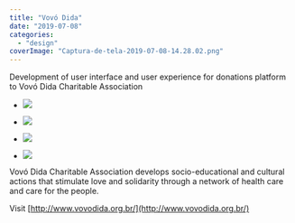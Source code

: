 ```yaml
---
title: "Vovó Dida"
date: "2019-07-08"
categories: 
  - "design"
coverImage: "Captura-de-tela-2019-07-08-14.28.02.png"
---
```


Development of user interface and user experience for donations platform to Vovó Dida Charitable Association

- [![](images/Captura-de-tela-2019-07-08-14.28.02-1024x540.png)](https://thisismyart.eratudomato.online/wp-content/uploads/sites/11/2019/07/Captura-de-tela-2019-07-08-14.28.02-1024x540.png)
    
- [![](images/Captura-de-tela-2019-07-08-14.28.32-1024x535.png)](https://thisismyart.eratudomato.online/wp-content/uploads/sites/11/2019/07/Captura-de-tela-2019-07-08-14.28.32-1024x535.png)
    
- [![](images/Captura-de-tela-2019-07-08-14.31.14-1024x469.png)](https://thisismyart.eratudomato.online/wp-content/uploads/sites/11/2019/07/Captura-de-tela-2019-07-08-14.31.14-1024x469.png)
    
- [![](images/Captura-de-tela-2019-07-08-14.29.50-1024x536.png)](https://thisismyart.eratudomato.online/wp-content/uploads/sites/11/2019/07/Captura-de-tela-2019-07-08-14.29.50-1024x536.png)
    

Vovó Dida Charitable Association develops socio-educational and cultural actions that stimulate love and solidarity through a network of health care and care for the people.

Visit [http://www.vovodida.org.br/](http://www.vovodida.org.br/)
